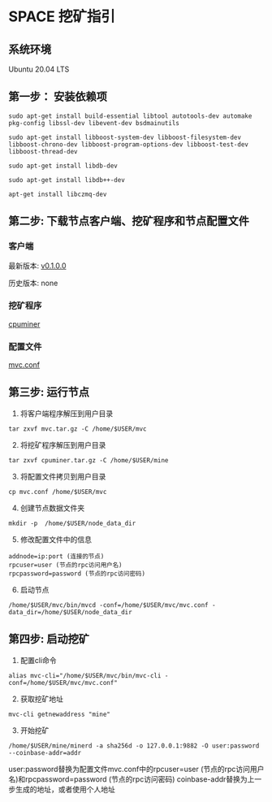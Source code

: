 # SPACE 挖矿指引

## 系统环境
Ubuntu 20.04 LTS

## 第一步： 安装依赖项
```
sudo apt-get install build-essential libtool autotools-dev automake pkg-config libssl-dev libevent-dev bsdmainutils
```
```
sudo apt-get install libboost-system-dev libboost-filesystem-dev libboost-chrono-dev libboost-program-options-dev libboost-test-dev libboost-thread-dev
```
```
sudo apt-get install libdb-dev
```
```
sudo apt-get install libdb++-dev
```
```
apt-get install libczmq-dev
```

## 第二步: 下载节点客户端、挖矿程序和节点配置文件


### 客户端

最新版本: [v0.1.0.0](https://github.com/Brochao/space-mining-guide/releases/download/v0.1.0.0/mvc.tar.gz)

历史版本: none

### 挖矿程序

[cpuminer](https://github.com/Brochao/space-mining-guide/releases/download/v0.1.0.0/cpuminer.tar.gz)

### 配置文件
[mvc.conf]()



## 第三步: 运行节点

1. 将客户端程序解压到用户目录
```
tar zxvf mvc.tar.gz -C /home/$USER/mvc
```
2. 将挖矿程序解压到用户目录
```
tar zxvf cpuminer.tar.gz -C /home/$USER/mine
```
3. 将配置文件拷贝到用户目录
```
cp mvc.conf /home/$USER/mvc
```
4. 创建节点数据文件夹
```
mkdir -p  /home/$USER/node_data_dir
```
5. 修改配置文件中的信息
```
addnode=ip:port (连接的节点)
rpcuser=user (节点的rpc访问用户名)
rpcpassword=password (节点的rpc访问密码)
```
6. 启动节点
```
/home/$USER/mvc/bin/mvcd -conf=/home/$USER/mvc/mvc.conf -data_dir=/home/$USER/node_data_dir
```

## 第四步: 启动挖矿

1. 配置cli命令
```
alias mvc-cli="/home/$USER/mvc/bin/mvc-cli -conf=/home/$USER/mvc/mvc.conf"
```
2. 获取挖矿地址
```
mvc-cli getnewaddress "mine"
```
3. 开始挖矿
```
/home/$USER/mine/minerd -a sha256d -o 127.0.0.1:9882 -O user:password --coinbase-addr=addr
```
user:password替换为配置文件mvc.conf中的rpcuser=user (节点的rpc访问用户名)和rpcpassword=password (节点的rpc访问密码)
coinbase-addr替换为上一步生成的地址，或者使用个人地址
